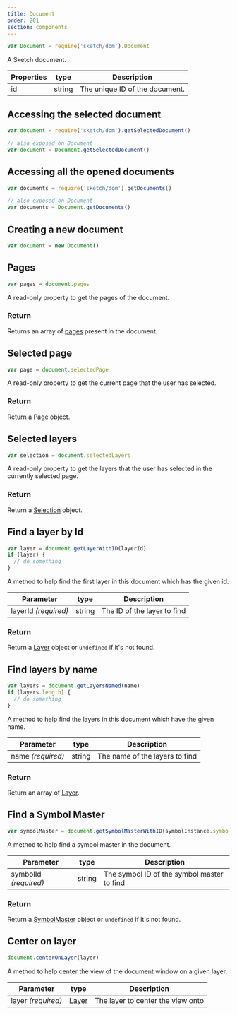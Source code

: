 ```yaml
---
title: Document
order: 201
section: components
---
```


```javascript
var Document = require('sketch/dom').Document
```

A Sketch document.

| Properties | type   | Description                    |
| ---------- | ------ | ------------------------------ |
| id         | string | The unique ID of the document. |

## Accessing the selected document

```javascript
var document = require('sketch/dom').getSelectedDocument()

// also exposed on Document
var document = Document.getSelectedDocument()
```

## Accessing all the opened documents

```javascript
var documents = require('sketch/dom').getDocuments()

// also exposed on Document
var documents = Document.getDocuments()
```

## Creating a new document

```javascript
var document = new Document()
```

## Pages

```javascript
var pages = document.pages
```

A read-only property to get the pages of the document.

### Return

Returns an array of [pages](#page) present in the document.

## Selected page

```javascript
var page = document.selectedPage
```

A read-only property to get the current page that the user has selected.

### Return

Return a [Page](#page) object.

## Selected layers

```javascript
var selection = document.selectedLayers
```

A read-only property to get the layers that the user has selected in the currently selected page.

### Return

Return a [Selection](#selection) object.

## Find a layer by Id

```javascript
var layer = document.getLayerWithID(layerId)
if (layer) {
  // do something
}
```

A method to help find the first layer in this document which has the given id.

| Parameter            | type   | Description                 |
| -------------------- | ------ | --------------------------- |
| layerId _(required)_ | string | The ID of the layer to find |

### Return

Return a [Layer](#layer) object or `undefined` if it's not found.

## Find layers by name

```javascript
var layers = document.getLayersNamed(name)
if (layers.length) {
  // do something
}
```

A method to help find the layers in this document which have the given name.

| Parameter         | type   | Description                    |
| ----------------- | ------ | ------------------------------ |
| name _(required)_ | string | The name of the layers to find |

### Return

Return an array of [Layer](#layer).

## Find a Symbol Master

```javascript
var symbolMaster = document.getSymbolMasterWithID(symbolInstance.symbolId)
```

A method to help find a symbol master in the document.

| Parameter             | type   | Description                                |
| --------------------- | ------ | ------------------------------------------ |
| symbolId _(required)_ | string | The symbol ID of the symbol master to find |

### Return

Return a [SymbolMaster](#symbolmaster) object or `undefined` if it's not found.

## Center on layer

```javascript
document.centerOnLayer(layer)
```

A method to help center the view of the document window on a given layer.

| Parameter          | type            | Description                       |
| ------------------ | --------------- | --------------------------------- |
| layer _(required)_ | [Layer](#layer) | The layer to center the view onto |
